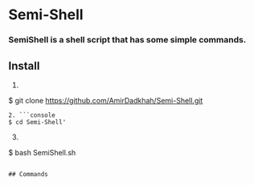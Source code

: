 # Semi-Shell

### SemiShell is a shell script that has some simple commands.


## Install

1. ```console
$ git clone https://github.com/AmirDadkhah/Semi-Shell.git
```
2. ```console
$ cd Semi-Shell'
```
3. ```console
$ bash SemiShell.sh
```

## Commands
